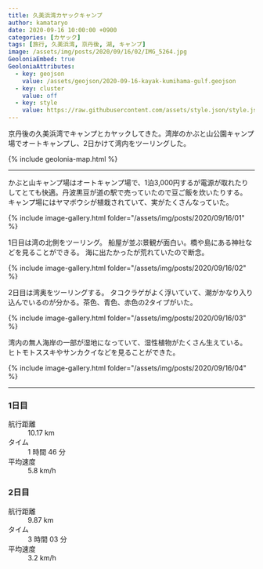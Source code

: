 ```yaml
---
title: 久美浜湾カヤックキャンプ
author: kamataryo
date: 2020-09-16 10:00:00 +0900
categories: [カヤック]
tags: [旅行, 久美浜湾, 京丹後, 湖, キャンプ]
image: /assets/img/posts/2020/09/16/02/IMG_5264.jpg
GeoloniaEmbed: true
GeoloniaAttributes:
  - key: geojson
    value: /assets/geojson/2020-09-16-kayak-kumihama-gulf.geojson
  - key: cluster
    value: off
  - key: style
    value: https://raw.githubusercontent.com/assets/style.json/style.json
---
```


京丹後の久美浜湾でキャンプとカヤックしてきた。湾岸のかぶと山公園キャンプ場でオートキャンプし、2日かけて湾内をツーリングした。

{% include geolonia-map.html %}

---

かぶと山キャンプ場はオートキャンプ場で、1泊3,000円するが電源が取れたりしてとても快適。丹波黒豆が道の駅で売っていたので豆ご飯を炊いたりする。  
キャンプ場にはヤマボウシが植栽されていて、実がたくさんなっていた。

{% include image-gallery.html folder="/assets/img/posts/2020/09/16/01" %}

1日目は湾の北側をツーリング。
船屋が並ぶ景観が面白い。橋や島にある神社などを見ることができる。
海に出たかったが荒れていたので断念。

{% include image-gallery.html folder="/assets/img/posts/2020/09/16/02" %}

2日目は湾奥をツーリングする。
タコクラゲがよく浮いていて、潮がかなり入り込んでいるのが分かる。茶色、青色、赤色の2タイプがいた。

{% include image-gallery.html folder="/assets/img/posts/2020/09/16/03" %}

湾内の無人海岸の一部が湿地になっていて、湿性植物がたくさん生えている。
ヒトモトススキやサンカクイなどを見ることができた。

{% include image-gallery.html folder="/assets/img/posts/2020/09/16/04" %}

---

### 1日目

<dl>
<dt>航行距離</dt><dd>10.17 km</dd>
<dt>タイム</dt><dd>1 時間 46 分</dd>
<dt>平均速度</dt><dd>5.8 km/h</dd>
</dl>

### 2日目

<dl>
<dt>航行距離</dt><dd>9.87 km</dd>
<dt>タイム</dt><dd>3 時間 03 分</dd>
<dt>平均速度</dt><dd>3.2 km/h</dd>
</dl>
